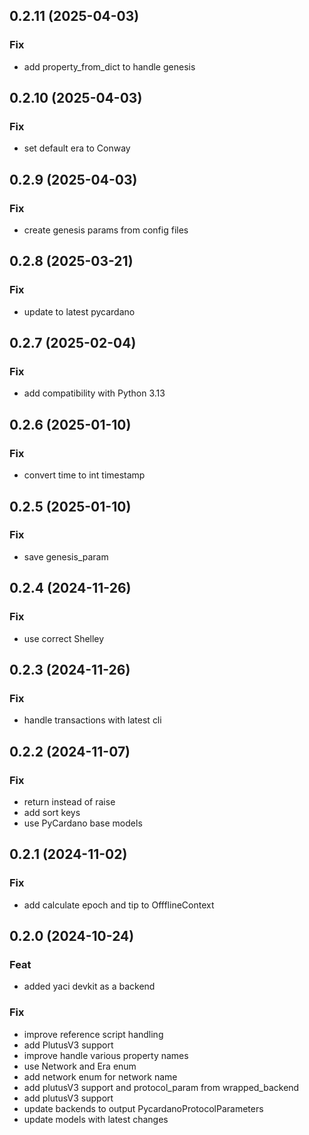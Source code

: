 ## 0.2.11 (2025-04-03)

### Fix

- add property_from_dict to handle genesis

## 0.2.10 (2025-04-03)

### Fix

- set default era to Conway

## 0.2.9 (2025-04-03)

### Fix

- create genesis params from config files

## 0.2.8 (2025-03-21)

### Fix

- update to latest pycardano

## 0.2.7 (2025-02-04)

### Fix

- add compatibility with Python 3.13

## 0.2.6 (2025-01-10)

### Fix

- convert time to int timestamp

## 0.2.5 (2025-01-10)

### Fix

- save genesis_param

## 0.2.4 (2024-11-26)

### Fix

- use correct Shelley

## 0.2.3 (2024-11-26)

### Fix

- handle transactions with latest cli

## 0.2.2 (2024-11-07)

### Fix

- return instead of raise
- add sort keys
- use PyCardano base models

## 0.2.1 (2024-11-02)

### Fix

- add calculate epoch and tip to OffflineContext

## 0.2.0 (2024-10-24)

### Feat

- added yaci devkit as a backend

### Fix

- improve reference script handling
- add PlutusV3 support
- improve handle various property names
- use Network and Era enum
- add network enum for network name
- add plutusV3 support and protocol_param from wrapped_backend
- add plutusV3 support
- update backends to output PycardanoProtocolParameters
- update models with latest changes
